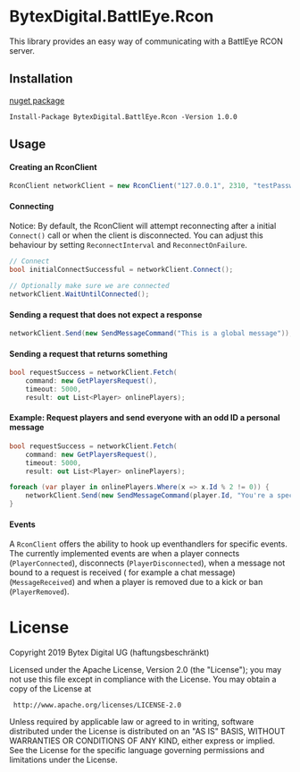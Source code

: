 # BytexDigital.BattlEye.Rcon
This library provides an easy way of communicating with a BattlEye RCON server.

## Installation
[nuget package](https://www.nuget.org/packages/BytexDigital.BattlEye.Rcon/)
```
Install-Package BytexDigital.BattlEye.Rcon -Version 1.0.0
```


## Usage
#### Creating an RconClient
```cs
RconClient networkClient = new RconClient("127.0.0.1", 2310, "testPassword");
```

#### Connecting
Notice: By default, the RconClient will attempt reconnecting after a initial `Connect()` call or when the client is disconnected.
You can adjust this behaviour by setting `ReconnectInterval` and `ReconnectOnFailure`.
```cs
// Connect
bool initialConnectSuccessful = networkClient.Connect();

// Optionally make sure we are connected
networkClient.WaitUntilConnected();
```

#### Sending a request that does not expect a response
```cs
networkClient.Send(new SendMessageCommand("This is a global message"));
```

#### Sending a request that returns something
```cs
bool requestSuccess = networkClient.Fetch(
	command: new GetPlayersRequest(),
	timeout: 5000,
	result: out List<Player> onlinePlayers);
```

#### Example: Request players and send everyone with an odd ID a personal message
```cs
bool requestSuccess = networkClient.Fetch(
	command: new GetPlayersRequest(),
	timeout: 5000,
	result: out List<Player> onlinePlayers);

foreach (var player in onlinePlayers.Where(x => x.Id % 2 != 0)) {
	networkClient.Send(new SendMessageCommand(player.Id, "You're a special person"));
}
```

#### Events
A `RconClient` offers the ability to hook up eventhandlers for specific events. The currently implemented events are when a player connects (`PlayerConnected`), disconnects (`PlayerDisconnected`), when a message not bound to a request is received ( for example a chat message) (`MessageReceived`) and when a player is removed due to a kick or ban (`PlayerRemoved`).

# License
Copyright 2019 Bytex Digital UG (haftungsbeschränkt)

 Licensed under the Apache License, Version 2.0 (the "License");
 you may not use this file except in compliance with the License.
 You may obtain a copy of the License at

     http://www.apache.org/licenses/LICENSE-2.0

 Unless required by applicable law or agreed to in writing, software
 distributed under the License is distributed on an "AS IS" BASIS,
 WITHOUT WARRANTIES OR CONDITIONS OF ANY KIND, either express or implied.
 See the License for the specific language governing permissions and
 limitations under the License.
